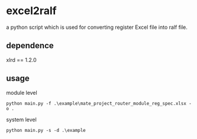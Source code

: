 # excel2ralf
a python script which is used for converting register Excel file into ralf file. 

## dependence
xlrd == 1.2.0

## usage
module level
```
python main.py -f .\example\mate_project_router_module_reg_spec.xlsx -o .
```

system level
```
python main.py -s -d .\example
```